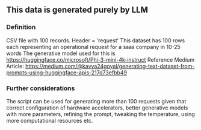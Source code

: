 ## This data is generated purely by LLM

### Definition
CSV file with 100 records. Header = 'request'
This dataset has 100 rows each representing an operational request for a saas company in 10-25 words
The generative model used for this is https://huggingface.co/microsoft/Phi-3-mini-4k-instruct
Reference Medium Article: https://medium.com/@kavya24goyal/generating-text-dataset-from-prompts-using-huggingface-apis-217d73efbb49

### Further considerations
The script can be used for generating more than 100 requests given that correct configuration of hardware accelerators, better generative models with more parameters, refining the prompt, tweaking the temperature, using more computational resources etc. 

